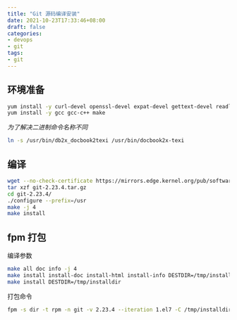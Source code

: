 ```yaml
---
title: "Git 源码编译安装"
date: 2021-10-23T17:33:46+08:00
draft: false
categories: 
- devops
- git
tags:
- git
---
```


## 环境准备

```bash
yum install -y curl-devel openssl-devel expat-devel gettext-devel readline-devel zlib-devel asciidoc xmlto docbook2X autoconf
yum install -y gcc gcc-c++ make
```

*为了解决二进制命令名称不同*

```bash
ln -s /usr/bin/db2x_docbook2texi /usr/bin/docbook2x-texi
```

## 编译

```bash
wget --no-check-certificate https://mirrors.edge.kernel.org/pub/software/scm/git/git-2.23.4.tar.gz 
tar xzf git-2.23.4.tar.gz
cd git-2.23.4/
./configure --prefix=/usr
make -j 4
make install
```

## fpm 打包

编译参数

```bash
make all doc info -j 4
make install install-doc install-html install-info DESTDIR=/tmp/installdir
make install DESTDIR=/tmp/installdir
```

打包命令

```bash
fpm -s dir -t rpm -n git -v 2.23.4 --iteration 1.el7 -C /tmp/installdir/ usr
```